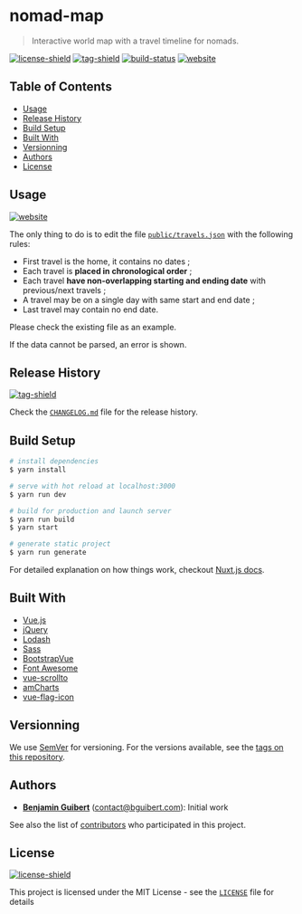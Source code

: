 # nomad-map

> Interactive world map with a travel timeline for nomads.

[![license-shield]](LICENSE.md)
[![tag-shield]][tags-link]
[![build-status](https://travis-ci.org/benjamin-guibert/nomad-map.svg)](https://travis-ci.org/benjamin-guibert/travel-map)
[![website](https://img.shields.io/website/http/map.demo.bguibert.fr.svg)](http://map.demo.bguibert.fr)

## Table of Contents

- [Usage](#usage)
- [Release History](#release-history)
- [Build Setup](#build-setup)
- [Built With](#built-with)
- [Versionning](#versionning)
- [Authors](#authors)
- [License](#license)

## Usage

[![website](https://img.shields.io/website/http/map.demo.bguibert.fr.svg)](http://map.demo.bguibert.fr)

The only thing to do is to edit the file [`public/travels.json`](public/travels.json) with the following rules:

- First travel is the home, it contains no dates ;
- Each travel is **placed in chronological order** ;
- Each travel **have non-overlapping starting and ending date** with previous/next travels ;
- A travel may be on a single day with same start and end date ;
- Last travel may contain no end date.

Please check the existing file as an example.

If the data cannot be parsed, an error is shown.

## Release History

[![tag-shield]][tags-link]

Check the [`CHANGELOG.md`](CHANGELOG.md) file for the release history.

## Build Setup

```bash
# install dependencies
$ yarn install

# serve with hot reload at localhost:3000
$ yarn run dev

# build for production and launch server
$ yarn run build
$ yarn start

# generate static project
$ yarn run generate
```

For detailed explanation on how things work, checkout [Nuxt.js docs](https://nuxtjs.org).

## Built With

- [Vue.js](https://vuejs.org)
- [jQuery](https://jquery.com)
- [Lodash](https://lodash.com)
- [Sass](https://sass-lang.com)
- [BootstrapVue](https://bootstrap-vue.js.org)
- [Font Awesome](https://fontawesome.com)
- [vue-scrollto](https://vue-scrollto.netlify.com)
- [amCharts](https://www.amcharts.com)
- [vue-flag-icon](https://www.npmjs.com/package/vue-flag-icon)

## Versionning

We use [SemVer](http://semver.org/) for versioning. For the versions available, see the [tags on this repository][tags-link].

## Authors

- **[Benjamin Guibert](https://github.com/benjamin-guibert)** (<contact@bguibert.com>): Initial work

See also the list of [contributors][contributors-link] who participated in this project.

## License

[![license-shield]](LICENSE)

This project is licensed under the MIT License - see the [`LICENSE`](LICENSE) file for details

[tags-link]: https://github.com/benjamin-guibert/nomad-map/tags
[forks-link]: https://github.com/benjamin-guibert/nomad-map/fork
[contributors-link]: https://github.com/benjamin-guibert/nomad-map/contributors
[license-shield]: https://img.shields.io/github/license/benjamin-guibert/nomad-map.svg
[tag-shield]: https://img.shields.io/github/tag/benjamin-guibert/nomad-map.svg
